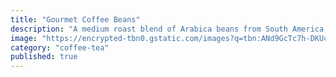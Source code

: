 ```yaml
---
title: "Gourmet Coffee Beans"
description: "A medium roast blend of Arabica beans from South America, with notes of chocolate and caramel."
image: "https://encrypted-tbn0.gstatic.com/images?q=tbn:ANd9GcTc7h-DKUcifvf3kq6imE9Q-luWebBfc75YDA&s"
category: "coffee-tea"
published: true
---
```

